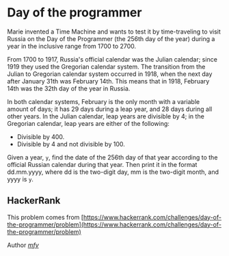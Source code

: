 # Day of the programmer

Marie invented a Time Machine and wants to test it by time-traveling to visit Russia on the Day of the Programmer (the 256th day of the year) during a year in the inclusive range from 1700 to 2700.

From 1700 to 1917, Russia's official calendar was the Julian calendar; since 1919 they used the Gregorian calendar system. The transition from the Julian to Gregorian calendar system occurred in 1918, when the next day after January 31th was February 14th. This means that in 1918, February 14th was the 32th day of the year in Russia.

In both calendar systems, February is the only month with a variable amount of days; it has 29 days during a leap year, and 28 days during all other years. In the Julian calendar, leap years are divisible by 4; in the Gregorian calendar, leap years are either of the following:

- Divisible by 400.
- Divisible by 4 and not divisible by 100.

Given a year, `y`, find the date of the 256th day of that year according to the official Russian calendar during that year. Then print it in the format dd.mm.yyyy, where dd is the two-digit day, mm is the two-digit month, and yyyy is `y`.

## HackerRank

This problem comes from [https://www.hackerrank.com/challenges/day-of-the-programmer/problem](https://www.hackerrank.com/challenges/day-of-the-programmer/problem)

Author [_mfv_](https://www.hackerrank.com/_mfv_)